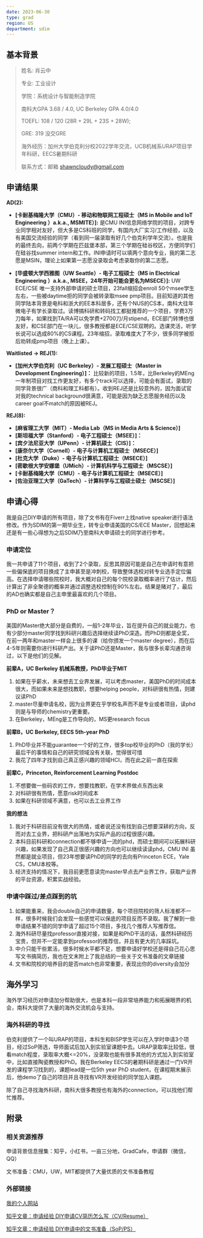 ```yaml
---
date: 2023-06-30
type: grad
region: US
department: sdim
---
```


## 基本背景

> 姓名: 肖云中
> 
> 
> 专业: 工业设计
> 
> 学院：系统设计与智能制造学院
> 
> 南科大GPA 3.68 / 4.0, UC Berkeley GPA 4.0/4.0
> 
> TOEFL: 108 / 120 (28R + 29L + 23S + 28W);
> 
> GRE: 319 没交GRE
> 
> 海外经历：加州大学伯克利分校2022学年交流，UCB机械系URAP项目学年科研，EECS暑期科研
> 
> 联系方式：邮箱 shawncloudy@gmail.com
> 

## 申请结果

**AD(2):**

- **[卡耐基梅隆大学（CMU）- 移动和物联网工程硕士（MS in Mobile and IoT Engineering ）a.k.a., MSMITE）]:** 是CMU INI信息网络学院的项目，对跨专业同学相对友好，但大多是CS科班的同学，有国内大厂实习/工作经验，以及有美国交流经验的同学（看到同一届录取有好几个伯克利学年交流）。也是我的最终去向，前两个学期在匹兹堡本部，第三个学期在硅谷校区，方便同学们在硅谷找summer intern和工作。INI申请时可以填两个意向专业，我的第二志愿是MSIN，理论上如果第一志愿没录取会考虑录取你的第二志愿。

- **[华盛顿大学西雅图（UW Seattle）- 电子工程硕士（MS in Electrical Engineering ）a.k.a., MSEE，24年开始可能会更名为MSECE）]:** UW ECE/CSE 唯一支持外部申请的硕士项目，23fall缩招会enroll 50个msee学生左右，一些被daytime拒的同学会被转录取msee pmp项目。目前知道的其他同学陆本背景是电科和浙大的EE本科居多，还有个NUS的CS本，南科大往年微电子有学长录取过。读博搞科研和转码找工都挺推荐的一个项目，学费3万刀每年，如果找到TA/RA可以免学费+2700刀/月stipend，ECE部门转博也很友好，和CSE部门在一块儿，很多教授都是ECE/CSE双聘的。选课灵活，听学长说可以选成80%的CS课程。23年缩招，录取难度大了不少，很多同学被拒后劝转成pmp项目（晚上上课）。

**Waitlisted → REJ(1):**

- **[加州大学伯克利（UC Berkeley）- 发展工程硕士（Master in Development Engineering）]：** 比较新的项目，1.5年，比Berkeley的MEng一年制项目对找工作更友好，有多个track可以选择，可能会有面试，录取的同学背景很广（商科和理工科都有）。收到REJ还是比较意外的，因为面试官对我的technical background很满意，可能是因为缺乏志愿服务经历以及career goal不match的原因被REJ。

**REJ(8):**

- **[麻省理工大学（MIT）- Media Lab（MS in Media Arts & Science）]**
- **[斯坦福大学（Stanford）- 电子工程硕士（MSEE）]：**
- **[宾夕法尼亚大学（UPenn）- 计算机硕士（CIS）]：**
- **[康奈尔大学（Cornell）- 电子与计算机工程硕士（MSECE）]**
- **[杜克大学（Duke）- 电子与计算机工程硕士（MSECE）]**
- **[密歇根大学安娜堡（UMich）- 计算机科学与工程硕士（MSCSE）]**
- **[卡耐基梅隆大学（CMU）- 电子与计算机工程硕士（MSECE）]**
- **[佐治亚理工大学（GaTech）- 计算科学与工程硕士硕士（MSCSE）]**

## 申请心得

我是自己DIY申请的所有项目，除了文书有在Fiverr上找native speaker进行语法修改。作为SDIM的第一期毕业生，转专业申请美国的CS/ECE Master，回想起来还是有一些心得想为之后SDIM乃至南科大申请硕士的同学进行参考。

### 申请定位

我一共申请了11个项目，收到了2个录取，反思其原因可能是自己在申请时有意把一些偏保底的项目换成了主申甚至是冲刺校，导致整体选校对转专业选手定位偏高。在选择申请哪些院校时，我大概对自己的每个院校录取概率进行了估计，然后计算出了非全聚德的概率并通过调整选校控制在90%左右。结果是赌对了，最后的AD也确实都是自己主申里最喜欢的几个项目。

### PhD or Master？

美国的Master绝大部分是自费的，一般1-2年毕业，旨在提升自己的就业能力，也有少部分master同学找到科研兴趣后选择继续读PhD深造。而PhD则都是全奖，在前一两年和master一样会上很多的课（给你颁发一个master degree），而在后4-5年则需要你进行科研产出。关于读PhD还是Master，我与很多长辈沟通咨询过，以下是他们的见解。

**前辈A，UC Berkeley 机械系教授，PhD毕业于MIT**

1. 如果在乎薪水，未来想去工业界发展，可以考虑master，美国PhD的时间成本很大，而如果未来是想找教职，想要helping people，对科研很有热情，则建议读PhD
2. master尽量申请名校，因为业界更在乎学校名声而不是专业或者项目，读phd则是与导师的chemistry更重要。
3. 在Berkeley，MEng是工作导向的，MS更research focus

**前辈B，UC Berkeley, EECS 5th-year PhD**

1. PhD毕业并不能guarantee一个好的工作，很多top校毕业的PhD（我的学长）最后干的事情和自己的研究领域没有关联，觉得很可惜
2. 我花了四年才找到自己真正感兴趣的领域HCI，而在此之前一直在探索

**前辈C，Princeton, Reinforcement Learning Postdoc** 

1. 不想要做一些码农的工作，想要找教职，在学术界做点东西出来
2. 对科研很有热情，愿意risk时间成本
3. 如果在科研领域不满意，也可以去工业界工作

**我的想法**

1. 我对于科研目前没有很大的热情，或者说还没有找到自己想要深耕的方向，反而对去工业界，把科研产出落地为实际产品的过程很感兴趣。
2. 本科目前科研和connection都不够申请一流的phd，而硕士期间可以拓展科研兴趣，如果发现了自己真正很感兴趣的方向也可以继续读读phd，CMU INI 虽然都是就业项目，但23年想要读PhD的同学的去向有Princeton ECE，Yale CS，CMU本校等。
3. 经济支持的情况下，我目前更愿意读完master早点去产业界工作，获取产业界的平台资源，积累实战经验。

### 申请中踩过/差点踩到的坑

1. 如果能重来，我会double自己的申请数量，每个项目院校的筛人标准都不一样，很多时候我们会发现一些感觉可以保底的项目反而不录取。我了解到一些申请结果不错的同学申请了超过15个项目，多找几个推荐人写推荐信。
2. 海外科研尽量找professor直接对接，如果是和PhD干活的话，虽然科研经历宝贵，但并不一定能拿到professor的推荐信，并且有更大的几率踩坑。
3. 中介只能干些累活，很多时候水平都不足，想要申请好学校还是得自己花心思写文书搞简历，我也在文末附上了我总结的一些关于文书准备的文章链接
4. 文书和院校的培养目的是否match也非常重要，表现出你的diversity会加分

## 海外学习
海外学习经历对申请加分帮助很大，也是本科一段非常培养能力和拓展眼界的机会，南科大提供了大量的海外交流机会与支持。

### 海外科研的寻找
伯克利提供了一个叫URAP的项目，本科生和BISP学生可以在入学时申请3个项目，经过SoP筛选，导师面试后加入到实验室课题中去。URAP录取率比较低，很看match程度，录取率大概<=20%，没录取也能有很多其他的方式加入到实验室中，比如直接陶瓷教授和PhD。我在Berkeley EECS的暑期科研是通过一门VR开发的课程学习找到的，课题lead是一位5th year PhD student，在课程期末展示后，他demo了自己的项目并且寻找有VR开发经验的同学加入课题。

除了自己寻找海外科研，南科大很多教授也有海外的connection，可以找他们帮忙推荐。

## 附录

### 相关资源推荐

申请背景信息搜集：知乎，小红书，一亩三分地，GradCafe，申请群（微信，QQ）

文书准备：CMU，UW，MIT都提供了大量优质的文书准备教程

### 外部链接

[我的个人网站](https://shawn-yzxiao.github.io)

[知乎文章：申请经验 DIY申请CV简历怎么写（CV/Resume）](https://zhuanlan.zhihu.com/p/612631861)

[知乎文章：申请经验 DIY申请中的文书准备（SoP/PS）](https://zhuanlan.zhihu.com/p/612348091)